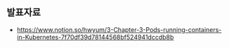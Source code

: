 
## 발표자료
- https://www.notion.so/hwyum/3-Chapter-3-Pods-running-containers-in-Kubernetes-7f70df39d78144568bf524941dccdb8b
